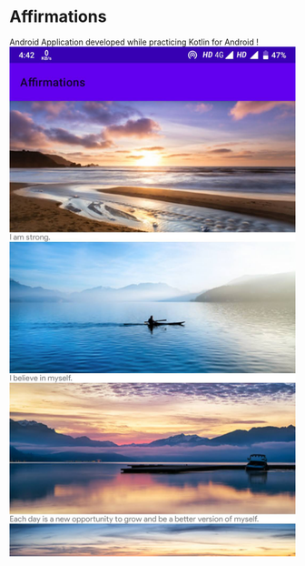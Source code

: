 # Affirmations
Android Application developed while practicing Kotlin for Android
!![Screenshot: Affirmations app](https://github.com/sachin-koparde/Affirmations/blob/master/Screenshot_affirmations_app.jpg?raw=true "Screenshot")
